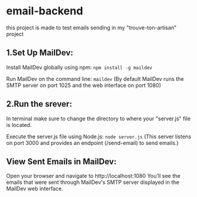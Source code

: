 # email-backend

this project is made to test emails sending in my "trouve-ton-artisan" project

## 1.Set Up MailDev:

Install MailDev globally using npm: `npm install -g maildev`

Run MailDev on the command line: `maildev` 
    (By default MailDev runs the SMTP server on port 1025 and the web interface on port 1080)

## 2.Run the srever:

In terminal make sure to change the directory to where your "server.js" file is located.

Execute the server.js file using Node.js: `node server.js` 
    (This server listens on port 3000 and provides an endpoint (/send-email) to send emails.)

## View Sent Emails in MailDev:

Open your browser and navigate to http://localhost:1080
You’ll see the emails that were sent through MailDev's SMTP server displayed in the MailDev web interface.
